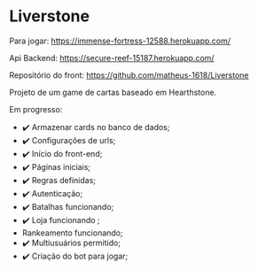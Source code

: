 # Liverstone 
Para jogar: https://immense-fortress-12588.herokuapp.com/


Api Backend: https://secure-reef-15187.herokuapp.com/

Repositório do front: https://github.com/matheus-1618/Liverstone


Projeto de um game de cartas baseado em Hearthstone.

Em progresso:
- :heavy_check_mark: Armazenar cards no banco de dados;
- :heavy_check_mark: Configurações de urls;
- :heavy_check_mark: Início do front-end;
- :heavy_check_mark: Páginas iniciais;
- :heavy_check_mark: Regras definidas;
- :heavy_check_mark: Autenticação;
- :heavy_check_mark: Batalhas funcionando;
- :heavy_check_mark: Loja funcionando ;
- Rankeamento funcionando;
- :heavy_check_mark: Multiusuários permitido;
- :heavy_check_mark: Criação do bot para jogar;

